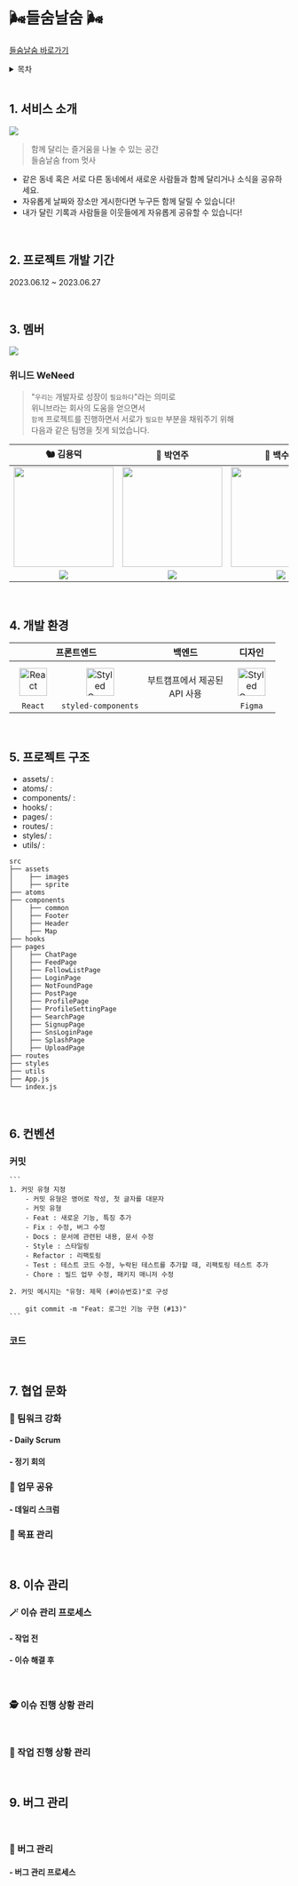 # 🌬들숨날숨 🌬
<a href='https://github.com/FRONTENDSCHOOL5/WeNeed'>들숨날숨 바로가기</a>
<details>
<summary>목차</summary>

1. [서비스 소개](#intro)
2. [프로젝트 기간](#period)
3. [멤버](#members)
4. [개발 환경](#dev)
5. [프로젝트 구조](#tree)
6. [컨벤션](#convention)
7. [협업 문화](#culture)
8. [이슈 관리](#issues)
9. [버그 관리](#bug)
10. [](#issues)
</details>

<br/>

## <span id="intro">1. 서비스 소개</span>
<img src="https://github.com/withLeche/sample/assets/106927728/9cf31c8d-8d7f-4e4c-b150-88619713e976"><br>
> 함께 달리는 즐거움을 나눌 수 있는 공간<br>
> 들숨날숨 from 멋사

- 같은 동네 혹은 서로 다른 동네에서 새로운 사람들과 함께 달리거나 소식을 공유하세요.<br>
- 자유롭게 날짜와 장소만 게시한다면 누구든 함께 달릴 수 있습니다!<br>
- 내가 달린 기록과 사람들을 이웃들에게 자유롭게 공유할 수 있습니다!

<br/>

## <span id="period">2. 프로젝트 개발 기간</span>

2023.06.12 ~ 2023.06.27

<br/>

## <span id="members">3. 멤버</span>
<img src="https://github.com/withLeche/sample/assets/106927728/6be14e7d-a3f9-4486-80c3-4be9ab3786aa">

### 위니드 WeNeed
> "`우리는` 개발자로 성장이 `필요하다`"라는 의미로<br/>
> 위니브라는 회사의 도움을 얻으면서 <br/>
> `함께` 프로젝트를 진행하면서 서로가 `필요한` 부분을 채워주기 위해 <br/>
> 다음과 같은 팀명을 짓게 되었습니다.

|                                    **🐿 김용덕**                                    |                                    **💜 박연주**                                    |                                 **🌿 백수연**                                 |                                    **🐕 이양래**                                    |
| :---------------------------------------------------------------------------------: | :---------------------------------------------------------------------------------: | :---------------------------------------------------------------------------: | :---------------------------------------------------------------------------------: |
| <img src="https://avatars.githubusercontent.com/yongdeok97" height=180 width=180> | <img src="https://avatars.githubusercontent.com/parkyeonjux" height=180 width=180> | <img src="https://avatars.githubusercontent.com/sypaik-dev" height=180 width=180> | <img src="https://avatars.githubusercontent.com/withLeche" height=180 width=180> |
| <a href="https://github.com/yongdeok97"><img src="https://img.shields.io/badge/GitHub-181717?style=flat&logo=GitHub&logoColor=white"/></a><br/> | <a href="https://github.com/parkyeonjux"><img src="https://img.shields.io/badge/GitHub-181717?style=flat&logo=GitHub&logoColor=white"/></a><br/> |           <a href="https://github.com/sypaik-dev"><img src="https://img.shields.io/badge/GitHub-181717?style=flat&logo=GitHub&logoColor=white"/></a><br/> | <a href="https://github.com/withLeche"><img src="https://img.shields.io/badge/GitHub-181717?style=flat&logo=GitHub&logoColor=white"/></a><br/> |

<br/>

## <span id="dev">4. 개발 환경</span>
<table>
      <thead align="center">
        <tr>
          <th colspan="2" style="text-align:center;"><span style="font-size:16px;">프론트엔드</span></th>
          <th style="text-align:center;"><span style="font-size:16px">백엔드</span></th>
          <th colspan="2" style="text-align:center;"><span style="font-size:16px;">디자인</span></th>
        </tr>
      </thead>
      <tbody>
        <tr>
          <td align="center" style="text-align:center;">
            <a href="https://reactjs.org/" target="_blank"><img style="margin: 10px" src="https://noticon-static.tammolo.com/dgggcrkxq/image/upload/v1579667701/noticon/basd2y5bygpkqjiixuqy.png" alt="React" height="50" /></a>
            <br>
            <code>React</code>
          </td>
          <td align="center" style="text-align:center; margin: 0 auto;">
            <a href="https://styled-components.com/" target="_blank"><img style="margin: 10px" src="https://profilinator.rishav.dev/skills-assets/styled-components.png" alt="Styled Components" height="50" /></a>
            <br>
            <code>styled-components</code>
          </td>
          <td align="center" style="text-align:center;">부트캠프에서 제공된<br>API 사용</td>
          </td>
          <td align="center" style="text-align:center; margin: 0 auto;">
            <a href="https://www.figma.com/" target="_blank"><img style="margin: 10px" src="https://noticon-static.tammolo.com/dgggcrkxq/image/upload/v1640982247/noticon/tpvr26zp02angin4t0jv.png" alt="Styled Components" height="50" /></a>
            <br>
            <code>Figma</code>
          </td>
        </tr>
      </tbody>
</table>

<br/>

## <span id="tree">5. 프로젝트 구조</span>
- assets/ :
- atoms/ :
- components/ :
- hooks/ :
- pages/ :
- routes/ :
- styles/ :
- utils/ :
```
src
├── assets
│    ├── images
│    ├── sprite
├── atoms
├── components
│    ├── common
│    ├── Footer
│    ├── Header
│    ├── Map
├── hooks
├── pages
│    ├── ChatPage
│    ├── FeedPage
│    ├── FollowListPage
│    ├── LoginPage
│    ├── NotFoundPage
│    ├── PostPage
│    ├── ProfilePage
│    ├── ProfileSettingPage
│    ├── SearchPage
│    ├── SignupPage
│    ├── SnsLoginPage
│    ├── SplashPage
│    ├── UploadPage
├── routes
├── styles
├── utils
├── App.js
└── index.js
```
<br/>

## <span id="convention">6. 컨벤션</span>
### 커밋
    ```
    1. 커밋 유형 지정
        - 커밋 유형은 영어로 작성, 첫 글자를 대문자
        - 커밋 유형
        - Feat : 새로운 기능, 특징 추가
        - Fix : 수정, 버그 수정
        - Docs : 문서에 관련된 내용, 문서 수정
        - Style : 스타일링
        - Refactor : 리팩토링
        - Test : 테스트 코드 수정, 누락된 테스트를 추가할 때, 리팩토링 테스트 추가
        - Chore : 빌드 업무 수정, 패키지 매니저 수정

    2. 커밋 메시지는 "유형: 제목 (#이슈번호)"로 구성

        git commit -m "Feat: 로그인 기능 구현 (#13)"
    ```

### 코드

<br/>

## <span id="culture">7. 협업 문화</span>

### 💪 팀워크 강화
#### - Daily Scrum
#### - 정기 회의


### 📌 업무 공유
#### - 데일리 스크럼


### 🎯 목표 관리

<br/>

## <span id="issues">8. 이슈 관리</span>

### 🪄 이슈 관리 프로세스
#### - 작업 전
#### - 이슈 해결 후 
<br/>

### 🕵 이슈 진행 상황 관리

<br/>

### 📆 작업 진행 상황 관리

<br/>

## <span id="bug">9. 버그 관리</span>
<br/>

### 🐛 버그 관리

#### - 버그 관리 프로세스



